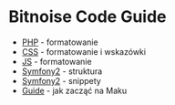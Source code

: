 Bitnoise Code Guide
===================

- [PHP][bitnoise-php-cs] - formatowanie
- [CSS][bitnoise-css-cs] - formatowanie i wskazówki
- [JS][bitnoise-js-cs] - formatowanie
- [Symfony2][bitnoise-sf2-cs] - struktura
- [Symfony2][bitnoise-sf2-snip] - snippety
- [Guide][how-to-guide] - jak zacząć na Maku

[bitnoise-php-cs]: https://github.com/lroth/bitnoise-cs/blob/master/bitnoise-php-cs.md
[bitnoise-css-cs]: https://github.com/lroth/bitnoise-cs/blob/master/bitnoise-css-cs.md
[bitnoise-js-cs]: https://github.com/lroth/bitnoise-cs/blob/master/bitnoise-js-cs.md
[bitnoise-sf2-cs]: https://github.com/lroth/bitnoise-cs/blob/master/bitnoise-sf2-cs.md
[bitnoise-sf2-snip]: https://github.com/lroth/bitnoise-cs/blob/master/bitnoise-sf2-snip.md
[how-to-guide]: https://github.com/lroth/bitnoise-cs/blob/master/how-to-guide.html